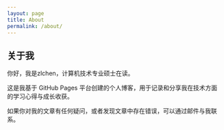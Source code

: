 ```yaml
---
layout: page
title: About
permalink: /about/
---
```


## 关于我

你好，我是zlchen，计算机技术专业硕士在读。

这是我基于 GitHub Pages 平台创建的个人博客，用于记录和分享我在技术方面的学习心得与成长收获。

如果你对我的文章有任何疑问，或者发现文章中存在错误，可以通过邮件与我联系。
